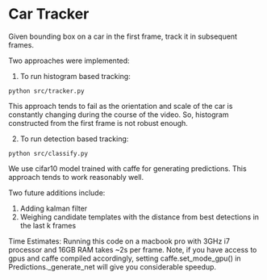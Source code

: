 # Car Tracker
Given bounding box on a car in the first frame, track it in subsequent frames.

Two approaches were implemented:

1. To run histogram based tracking:
```
python src/tracker.py
```
This approach tends to fail as the orientation and scale of the car is constantly changing during the course of the video.
So, histogram constructed from the first frame is not robust enough.

2. To run detection based tracking:
```
python src/classify.py
```
We use cifar10 model trained with caffe for generating predictions. This approach tends to work reasonably well. 

Two future additions include:

1. Adding kalman filter
2. Weighing candidate templates with the distance from best detections in the last k frames

Time Estimates: Running this code on a macbook pro with 3GHz i7 processor and 16GB RAM takes ~2s per frame.
Note, if you have access to gpus and caffe compiled accordingly, setting caffe.set_mode_gpu() in Predictions._generate_net will give you considerable speedup.
